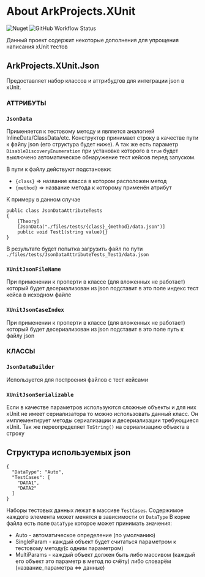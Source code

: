 # About ArkProjects.XUnit
![Nuget](https://img.shields.io/nuget/v/ArkProjects.XUnit?style=flat-square)
![GitHub Workflow Status](https://img.shields.io/github/workflow/status/mixa3607/ArkProjects.XUnit/build?style=flat-square)

Данный проект содержит некоторые дополнения для упрощения написания xUnit тестов


## ArkProjects.XUnit.Json
Предоставляет набор классов и аттрибудтов для интеграции json в xUnit.

### АТТРИБУТЫ
### `JsonData`
Применяется к тестовому методу и является аналогией InlineData/ClassData/etc. 
Конструктор принимает строку в качестве пути к файлу json (его структура будет ниже). А так же есть параметр `DisableDiscoveryEnumeration` при установке которого в `true` будет выключено автоматическое обнаружение тест кейсов перед запуском.

В пути к файлу действуют подстановки:
- `{class}` => название класса в котором расположен метод
- `{method}` => название метода к которому применён атрибут

К примеру в данном случае
```
public class JsonDataAttributeTests
{
    [Theory]
    [JsonData("./files/tests/{class}_{method}/data.json")]
    public void Test1(string value){}
}
```
В результате будет попытка загрузить файл по пути `./files/tests/JsonDataAttributeTests_Test1/data.json`

### `XUnitJsonFileName`
При применении к проперти в классе (для вложенных не работает) который будет десериализован из json подставит в это поле индекс тест кейса в исходном файле

### `XUnitJsonCaseIndex`
При применении к проперти в классе (для вложенных не работает) который будет десериализован из json подставит в это поле путь к файлу json

### КЛАССЫ
### `JsonDataBuilder`
Используется для построения файлов с тест кейсами

### `XUnitJsonSerializable`
Если в качестве параметров используются сложные объекты и для них xUnit не имеет сериализатора то можно использовать данный класс. Он имплементирует методы сериализации и десериализации требующиеся xUnit.
Так же переопределяет `ToString()` на сериализацию объекта в строку

## Структура используемых json
```
{
  "DataType": "Auto",
  "TestCases": [
    "DATA1",
    "DATA2"
  ]
}
```
Наборы тестовых данных лежат в массиве `TestCases`. Содержимое каждого элемента может менятся в зависимости от `DataType`
В корне файла есть поле `DataType` которое может принимать значения:
- Auto - автоматическое определение (по умолчанию)
- SingleParam - каждый объект будет считаться параметром к тестовому методу(с одним параметром)
- MultiParams - каждый объект должен быть либо массивом (каждый его объект это параметр в метод по счёту) либо словарём (название_параметра <=> данные)
